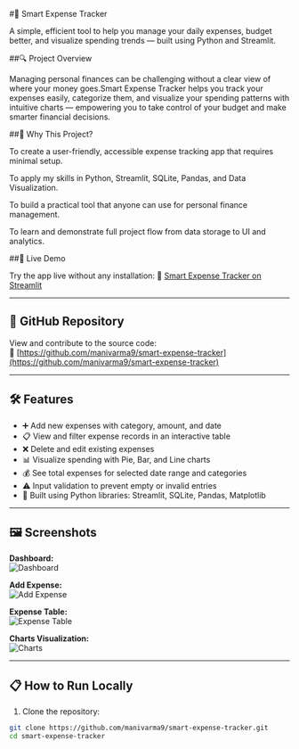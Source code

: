 #💸 Smart Expense Tracker

A simple, efficient tool to help you manage your daily expenses, budget better, and visualize spending trends — built using Python and Streamlit.

##🔍 Project Overview

Managing personal finances can be challenging without a clear view of where your money goes.Smart Expense Tracker helps you track your expenses easily, categorize them, and visualize your spending patterns with intuitive charts — empowering you to take control of your budget and make smarter financial decisions.

##🎯 Why This Project?

To create a user-friendly, accessible expense tracking app that requires minimal setup.

To apply my skills in Python, Streamlit, SQLite, Pandas, and Data Visualization.

To build a practical tool that anyone can use for personal finance management.

To learn and demonstrate full project flow from data storage to UI and analytics.

##🚀 Live Demo

Try the app live without any installation:
🔗 [Smart Expense Tracker on Streamlit](https://smart-expense-tracker-spqyvxe8vesb322eofimzx.streamlit.app/)

---

## 📂 GitHub Repository

View and contribute to the source code:  
🔗 [https://github.com/manivarma9/smart-expense-tracker](https://github.com/manivarma9/smart-expense-tracker)

---

## 🛠️ Features

- ➕ Add new expenses with category, amount, and date  
- 📋 View and filter expense records in an interactive table  
- ❌ Delete and edit existing expenses  
- 📊 Visualize spending with Pie, Bar, and Line charts  
- 💰 See total expenses for selected date range and categories  
- ⚠️ Input validation to prevent empty or invalid entries  
- 🧰 Built using Python libraries: Streamlit, SQLite, Pandas, Matplotlib  

---

## 🖼️ Screenshots

**Dashboard:**  
![Dashboard](assets/dashboard.png)

**Add Expense:**  
![Add Expense](assets/add_expense.png)

**Expense Table:**  
![Expense Table](assets/expense_table.png)

**Charts Visualization:**  
![Charts](assets/expense_chart.png)

---

## 📋 How to Run Locally

1. Clone the repository:  
```bash
git clone https://github.com/manivarma9/smart-expense-tracker.git
cd smart-expense-tracker 

